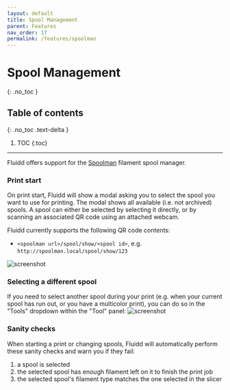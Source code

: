 ```yaml
---
layout: default
title: Spool Management
parent: Features
nav_order: 17
permalink: /features/spoolman
---
```


# Spool Management
{: .no_toc }

## Table of contents
{: .no_toc .text-delta }

1. TOC
{:toc}

---

Fluidd offers support for the [Spoolman](https://github.com/Donkie/Spoolman) filament spool manager.

### Print start
On print start, Fluidd will show a modal asking you to select the spool you want to use for printing.
The modal shows all available (i.e. not archived) spools.
A spool can either be selected by selecting it directly, or by scanning an associated QR code using an attached webcam.

Fluidd currently supports the following QR code contents:
- `<spoolman url>/spool/show/<spool id>`, e.g. `http://spoolman.local/spool/show/123`

![screenshot](/assets/images/spoolman-scan-spool.png)

### Selecting a different spool
If you need to select another spool during your print (e.g. when your current spool has run out, or you have a multicolor print),
you can do so in the "Tools" dropdown within the "Tool" panel:
![screenshot](/assets/images/spoolman-change-spool.png)

### Sanity checks
When starting a print or changing spools, Fluidd will automatically perform these sanity checks and warn you if they fail:  
1) a spool is selected  
2) the selected spool has enough filament left on it to finish the print job  
3) the selected spool's filament type matches the one selected in the slicer  
